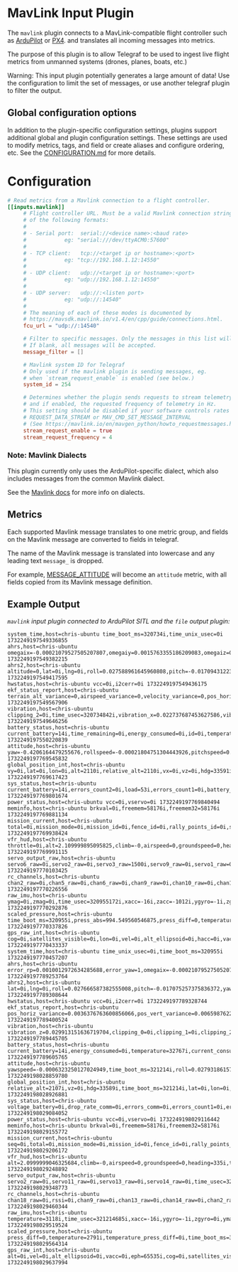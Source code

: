 # MavLink Input Plugin

The `mavlink` plugin connects to a MavLink-compatible flight controller such as
 [ArduPilot](https://ardupilot.org/) or [PX4](https://px4.io/). and translates 
all incoming messages into metrics.

The purpose of this plugin is to allow Telegraf to be used to ingest live
 flight metrics from unmanned systems (drones, planes, boats, etc.)  

Warning: This input plugin potentially generates a large amount of data! Use 
the configuration to limit the set of messages, or use another telegraf plugin 
to filter the output.

## Global configuration options <!-- @/docs/includes/plugin_config.md -->

In addition to the plugin-specific configuration settings, plugins support
additional global and plugin configuration settings. These settings are used to
modify metrics, tags, and field or create aliases and configure ordering, etc.
See the [CONFIGURATION.md][CONFIGURATION.md] for more details.

[CONFIGURATION.md]: ../../../docs/CONFIGURATION.md#plugins

# Configuration

```toml @sample.conf
# Read metrics from a Mavlink connection to a flight controller.
[[inputs.mavlink]]
     # Flight controller URL. Must be a valid Mavlink connection string in one
     # of the following formats:
     #
     # - Serial port:  serial://<device name>:<baud rate> 
     #            eg: "serial:///dev/ttyACM0:57600"
     # 
     # - TCP client:   tcp://<target ip or hostname>:<port>
     #            eg: "tcp://192.168.1.12:14550"
     # 
     # - UDP client:   udp://<target ip or hostname>:<port>
     #            eg: "udp://192.168.1.12:14550"
     # 
     # - UDP server:   udp://:<listen port>
     #            eg: "udp://:14540"
     # 
     # The meaning of each of these modes is documented by
     # https://mavsdk.mavlink.io/v1.4/en/cpp/guide/connections.html.
     fcu_url = "udp://:14540"

     # Filter to specific messages. Only the messages in this list will be parsed.
     # If blank, all messages will be accepted.
     message_filter = []

     # Mavlink system ID for Telegraf
     # Only used if the mavlink plugin is sending messages, eg.
     # when `stream_request_enable` is enabled (see below.)
     system_id = 254

     # Determines whether the plugin sends requests to stream telemetry,
     # and if enabled, the requested frequency of telemetry in Hz.
     # This setting should be disabled if your software controls rates using
     # REQUEST_DATA_STREAM or MAV_CMD_SET_MESSAGE_INTERVAL
     # (See https://mavlink.io/en/mavgen_python/howto_requestmessages.html#how-to-request--stream-messages)
     stream_request_enable = true
     stream_request_frequency = 4
```

### Note: Mavlink Dialects

This plugin currently only uses the ArduPilot-specific dialect, which also 
includes messages from the common Mavlink dialect.

See the [Mavlink docs](https://mavlink.io/en/messages/ardupilotmega.html) for 
more info on dialects.

## Metrics

Each supported Mavlink message translates to one metric group, and fields 
on the Mavlink message are converted to fields in telegraf.

The name of the Mavlink message is translated into lowercase and any 
leading text `message_` is dropped.

For example, [MESSAGE_ATTITUDE](https://mavlink.io/en/messages/common.html)
will become an `attitude` metric, with all fields copied from its Mavlink 
message definition.

## Example Output

_`mavlink` input plugin connected to ArduPilot SITL and the `file` output 
plugin:_
```
system_time,host=chris-ubuntu time_boot_ms=320734i,time_unix_usec=0i 1732249197549336855
ahrs,host=chris-ubuntu omegaix=-0.00021079527505207807,omegaiy=0.0015763355186209083,omegaiz=0.0000307745867758058,accel_weight=0,renorm_val=0,error_rp=0.0011759063927456737,error_yaw=1 1732249197549382215
ahrs2,host=chris-ubuntu altitude=0,lat=0i,lng=0i,roll=0.027588961645960808,pitch=-0.017094312235713005,yaw=-0.40916287899017334 1732249197549417595
hwstatus,host=chris-ubuntu vcc=0i,i2cerr=0i 1732249197549436175
ekf_status_report,host=chris-ubuntu terrain_alt_variance=0,airspeed_variance=0,velocity_variance=0,pos_horiz_variance=0.003580203279852867,pos_vert_variance=0.008646958507597446,compass_variance=0 1732249197549567906
vibration,host=chris-ubuntu clipping_2=0i,time_usec=320734842i,vibration_x=0.022737687453627586,vibration_y=0.0202490147203207,vibration_z=0.026936473324894905,clipping_0=0i,clipping_1=0i 1732249197549646256
battery_status,host=chris-ubuntu current_battery=14i,time_remaining=0i,energy_consumed=0i,id=0i,temperature=32767i,battery_remaining=99i,current_consumed=12i 1732249197550220839
attitude,host=chris-ubuntu yaw=-0.4206164479255676,rollspeed=-0.00021804751304443926,pitchspeed=0.00012629013508558273,yawspeed=-0.001034539774991572,time_boot_ms=320954i,roll=0.02792513370513916,pitch=-0.017007455229759216 1732249197769545832
global_position_int,host=chris-ubuntu vy=0i,lat=0i,lon=0i,alt=2110i,relative_alt=2110i,vx=0i,vz=0i,hdg=33591i,time_boot_ms=320954i 1732249197769617423
sys_status,host=chris-ubuntu current_battery=14i,errors_count2=0i,load=53i,errors_count1=0i,battery_remaining=99i,drop_rate_comm=0i,errors_comm=0i,errors_count3=0i,errors_count4=0i,voltage_battery=3i 1732249197769801674
power_status,host=chris-ubuntu vcc=0i,vservo=0i 1732249197769840494
meminfo,host=chris-ubuntu brkval=0i,freemem=58176i,freemem32=58176i 1732249197769881134
mission_current,host=chris-ubuntu total=0i,mission_mode=0i,mission_id=0i,fence_id=0i,rally_points_id=0i,seq=0i 1732249197769938424
vfr_hud,host=chris-ubuntu throttle=0i,alt=2.109999895095825,climb=-0,airspeed=0,groundspeed=0,heading=335i 1732249197769991115
servo_output_raw,host=chris-ubuntu servo6_raw=0i,servo2_raw=0i,servo3_raw=1500i,servo9_raw=0i,servo1_raw=0i,servo5_raw=1500i,servo10_raw=0i,servo11_raw=0i,servo14_raw=0i,servo15_raw=0i,servo16_raw=0i,time_usec=320955083i,port=0i,servo4_raw=1500i,servo7_raw=0i,servo8_raw=0i,servo12_raw=0i,servo13_raw=0i 1732249197770103425
rc_channels,host=chris-ubuntu chan2_raw=0i,chan5_raw=0i,chan6_raw=0i,chan9_raw=0i,chan10_raw=0i,chan13_raw=0i,chancount=0i,chan1_raw=0i,chan4_raw=0i,chan16_raw=0i,chan18_raw=0i,rssi=0i,time_boot_ms=320955i,chan15_raw=0i,chan17_raw=0i,chan12_raw=0i,chan7_raw=0i,chan8_raw=0i,chan11_raw=0i,chan14_raw=0i,chan3_raw=0i 1732249197770226556
raw_imu,host=chris-ubuntu ymag=0i,zmag=0i,time_usec=320955172i,xacc=-16i,zacc=-1012i,ygyro=-1i,zgyro=0i,yacc=17i,xgyro=0i,xmag=0i,id=0i,temperature=3118i 1732249197770292876
scaled_pressure,host=chris-ubuntu time_boot_ms=320955i,press_abs=994.549560546875,press_diff=0,temperature=2791i,temperature_press_diff=0i 1732249197770337826
gps_raw_int,host=chris-ubuntu cog=0i,satellites_visible=0i,lon=0i,vel=0i,alt_ellipsoid=0i,hacc=0i,vacc=0i,hdg_acc=0i,lat=0i,alt=0i,epv=65535i,yaw=0i,eph=65535i,vel_acc=0i,time_usec=0i 1732249197770433337
system_time,host=chris-ubuntu time_unix_usec=0i,time_boot_ms=320955i 1732249197770457207
ahrs,host=chris-ubuntu error_rp=0.0010012972634285688,error_yaw=1,omegaix=-0.00021079527505207807,omegaiy=0.0015763355186209083,omegaiz=0.0000307745867758058,accel_weight=0,renorm_val=0 1732249197789253764
ahrs2,host=chris-ubuntu lat=0i,lng=0i,roll=0.027666587382555008,pitch=-0.017075257375836372,yaw=-0.4092118442058563,altitude=0 1732249197789308644
hwstatus,host=chris-ubuntu vcc=0i,i2cerr=0i 1732249197789328744
ekf_status_report,host=chris-ubuntu pos_horiz_variance=0.0036376763600856066,pos_vert_variance=0.006598762236535549,compass_variance=0,terrain_alt_variance=0,airspeed_variance=0,velocity_variance=0 1732249197789400524
vibration,host=chris-ubuntu vibration_z=0.029913151636719704,clipping_0=0i,clipping_1=0i,clipping_2=0i,time_usec=320974603i,vibration_x=0.025675609707832336,vibration_y=0.022661570459604263 1732249197789445705
battery_status,host=chris-ubuntu current_battery=14i,energy_consumed=0i,temperature=32767i,current_consumed=12i,battery_remaining=99i,time_remaining=0i,id=0i 1732249197789605765
attitude,host=chris-ubuntu yawspeed=-0.0006323250127024949,time_boot_ms=321214i,roll=0.027931861579418182,pitch=-0.017001383006572723,yaw=-0.42084062099456787,rollspeed=-0.000111618239316158,pitchspeed=0.00003287754952907562 1732249198028859780
global_position_int,host=chris-ubuntu relative_alt=2107i,vz=0i,hdg=33589i,time_boot_ms=321214i,lat=0i,lon=0i,alt=2100i,vx=0i,vy=0i 1732249198028926881
sys_status,host=chris-ubuntu voltage_battery=0i,drop_rate_comm=0i,errors_comm=0i,errors_count1=0i,errors_count2=0i,errors_count3=0i,battery_remaining=99i,current_battery=14i,load=51i,errors_count4=0i 1732249198029084052
power_status,host=chris-ubuntu vcc=0i,vservo=0i 1732249198029116442
meminfo,host=chris-ubuntu brkval=0i,freemem=58176i,freemem32=58176i 1732249198029155772
mission_current,host=chris-ubuntu seq=0i,total=0i,mission_mode=0i,mission_id=0i,fence_id=0i,rally_points_id=0i 1732249198029206172
vfr_hud,host=chris-ubuntu alt=2.0999999046325684,climb=-0,airspeed=0,groundspeed=0,heading=335i,throttle=0i 1732249198029248892
servo_output_raw,host=chris-ubuntu servo2_raw=0i,servo11_raw=0i,servo13_raw=0i,servo14_raw=0i,time_usec=321214595i,servo1_raw=0i,servo4_raw=1500i,servo5_raw=1500i,servo6_raw=0i,servo9_raw=0i,servo10_raw=0i,servo12_raw=0i,port=0i,servo8_raw=0i,servo15_raw=0i,servo16_raw=0i,servo7_raw=0i,servo3_raw=1500i 1732249198029348773
rc_channels,host=chris-ubuntu chan18_raw=0i,rssi=0i,chan9_raw=0i,chan13_raw=0i,chan14_raw=0i,chan2_raw=0i,chan15_raw=0i,chan11_raw=0i,chancount=0i,chan5_raw=0i,chan8_raw=0i,chan4_raw=0i,chan6_raw=0i,chan7_raw=0i,chan10_raw=0i,chan12_raw=0i,time_boot_ms=321214i,chan1_raw=0i,chan3_raw=0i,chan16_raw=0i,chan17_raw=0i 1732249198029460344
raw_imu,host=chris-ubuntu temperature=3118i,time_usec=321214685i,xacc=-16i,ygyro=-1i,zgyro=0i,ymag=0i,id=0i,yacc=17i,zacc=-1012i,xgyro=0i,xmag=0i,zmag=0i 1732249198029519524
scaled_pressure,host=chris-ubuntu press_diff=0,temperature=2791i,temperature_press_diff=0i,time_boot_ms=321214i,press_abs=994.5499267578125 1732249198029564314
gps_raw_int,host=chris-ubuntu alt=0i,vel=0i,alt_ellipsoid=0i,vacc=0i,eph=65535i,cog=0i,satellites_visible=0i,vel_acc=0i,yaw=0i,time_usec=0i,epv=65535i,hdg_acc=0i,lat=0i,lon=0i,hacc=0i 1732249198029637994
```